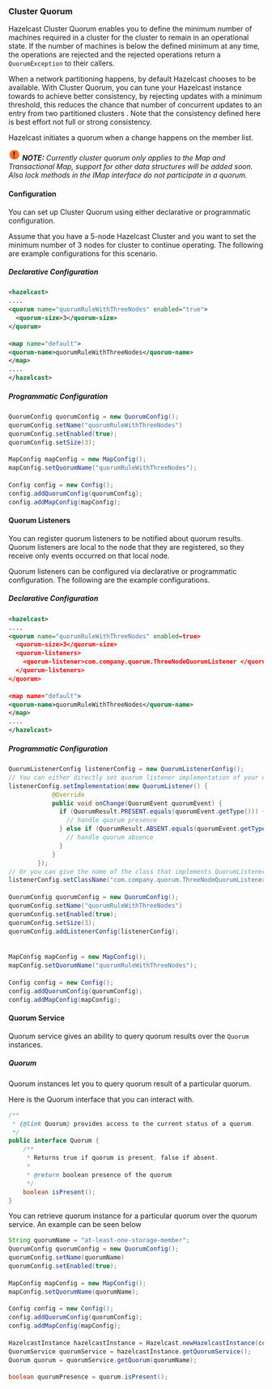 ### Cluster Quorum

Hazelcast Cluster Quorum enables you to define the minimum number of machines required in a cluster for the cluster to remain in an operational state. If the number of machines is below the defined minimum at any time, the operations are rejected and the rejected operations return a `QuorumException` to their callers.

When a network partitioning happens, by default Hazelcast chooses to be available. With Cluster Quorum, you can tune your Hazelcast instance towards to achieve better consistency, by rejecting updates with a minimum threshold, this reduces the chance that number of concurrent updates to an entry from two partitioned clusters . Note that the consistency defined here is best effort not full or strong consistency.

Hazelcast initiates a quorum when a change happens on the member list.

![image](images/NoteSmall.jpg) ***NOTE:*** *Currently cluster quorum only applies to the Map and Transactional Map, support for other data structures will be added soon. Also lock methods in the IMap interface do not participate in a quorum.*


#### Configuration

You can set up Cluster Quorum using either declarative or programmatic configuration.

Assume that you have a 5-node Hazelcast Cluster and you want to set the minimum number of 3 nodes for cluster to continue operating. The following are example configurations for this scenario.

##### Declarative Configuration

```xml
<hazelcast>
....
<quorum name="quorumRuleWithThreeNodes" enabled="true">
  <quorum-size>3</quorum-size>
</quorum>

<map name="default">
<quorum-name>quorumRuleWithThreeNodes</quorum-name>
</map>
....
</hazelcast>

```

##### Programmatic Configuration

```java
QuorumConfig quorumConfig = new QuorumConfig();
quorumConfig.setName("quorumRuleWithThreeNodes")
quorumConfig.setEnabled(true);
quorumConfig.setSize(3);

MapConfig mapConfig = new MapConfig();
mapConfig.setQuorumName("quorumRuleWithThreeNodes");

Config config = new Config();
config.addQuorumConfig(quorumConfig);
config.addMapConfig(mapConfig);

```


#### Quorum Listeners
You can register quorum listeners to be notified about quorum results. Quorum listeners are local to the node that they are registered, so they receive only events occurred on that local node.

Quorum listeners can be configured via declarative or programmatic configuration. The following are the example configurations.

##### Declarative Configuration

```xml
<hazelcast>
....
<quorum name="quorumRuleWithThreeNodes" enabled=true>
  <quorum-size>3</quorum-size>
  <quorum-listeners>
    <quorum-listener>com.company.quorum.ThreeNodeQuorumListener </quorum-listener>
  </quorum-listeners>
</quorum>

<map name="default">
<quorum-name>quorumRuleWithThreeNodes</quorum-name>
</map>
....
</hazelcast>
```

##### Programmatic Configuration

```java
QuorumListenerConfig listenerConfig = new QuorumListenerConfig();
// You can either directly set quorum listener implementation of your own
listenerConfig.setImplementation(new QuorumListener() {
            @Override
            public void onChange(QuorumEvent quorumEvent) {
              if (QuorumResult.PRESENT.equals(quorumEvent.getType())) {
                // handle quorum presence
              } else if (QuorumResult.ABSENT.equals(quorumEvent.getType())) {
                // handle quorum absence
              }
            }
        });
// Or you can give the name of the class that implements QuorumListener interface.
listenerConfig.setClassName("com.company.quorum.ThreeNodeQuorumListener");

QuorumConfig quorumConfig = new QuorumConfig();
quorumConfig.setName("quorumRuleWithThreeNodes")
quorumConfig.setEnabled(true);
quorumConfig.setSize(3);
quorumConfig.addListenerConfig(listenerConfig);


MapConfig mapConfig = new MapConfig();
mapConfig.setQuorumName("quorumRuleWithThreeNodes");

Config config = new Config();
config.addQuorumConfig(quorumConfig);
config.addMapConfig(mapConfig);
```




#### Quorum Service
Quorum service gives an ability to query quorum results over the `Quorum` instances.

##### Quorum

Quorum instances let you to query quorum result of a particular quorum.

Here is the Quorum interface that you can interact with.
```java
/**
 * {@link Quorum} provides access to the current status of a quorum.
 */
public interface Quorum {
    /**
     * Returns true if quorum is present, false if absent.
     *
     * @return boolean presence of the quorum
     */
    boolean isPresent();
}
```
You can retrieve quorum instance for a particular quorum over the quorum service. An example can be seen below

```java
String quorumName = "at-least-one-storage-member";
QuorumConfig quorumConfig = new QuorumConfig();
quorumConfig.setName(quorumName)
quorumConfig.setEnabled(true);

MapConfig mapConfig = new MapConfig();
mapConfig.setQuorumName(quorumName);

Config config = new Config();
config.addQuorumConfig(quorumConfig);
config.addMapConfig(mapConfig);

HazelcastInstance hazelcastInstance = Hazelcast.newHazelcastInstance(config);
QuorumService quorumService = hazelcastInstance.getQuorumService();
Quorum quorum = quorumService.getQuorum(quorumName);

boolean quorumPresence = quorum.isPresent();

```
